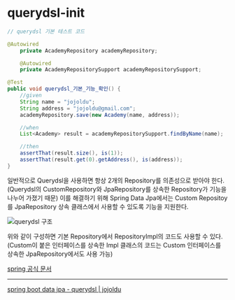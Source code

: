 # querydsl-init


```java
// querydsl 기본 테스트 코드 

@Autowired
    private AcademyRepository academyRepository;

    @Autowired
    private AcademyRepositorySupport academyRepositorySupport;

@Test
public void querydsl_기본_기능_확인() {
    //given
    String name = "jojoldu";
    String address = "jojoldu@gmail.com";
    academyRepository.save(new Academy(name, address));

    //when
    List<Academy> result = academyRepositorySupport.findByName(name);

    //then
    assertThat(result.size(), is(1));
    assertThat(result.get(0).getAddress(), is(address));
}
```

일반적으로 Querydsl을 사용하면 항상 2개의 Repository를 의존성으로 받아야 한다. (Querydsl의 CustomRepository와 JpaRepository를 상속한 Repository가 기능을 나누어 가졌기 때문)
이를 해결하기 위해 Spring Data Jpa에서는 Custom Repositoy를 JpaRepository 상속 클래스에서 사용할 수 있도록 기능을 지원한다.

![querydsl 구조](https://t1.daumcdn.net/cfile/tistory/99F407345F2ECF4510)

위와 같이 구성하면 기본 Repository에서 RepositoryImpl의 코드도 사용할 수 있다. (Custom이 붙은 인터페이스를 상속한 Impl 클래스의 코드는 Custom 인터페이스를 상속한 JpaRepository에서도 사용 가능)



[spring 공식 문서](https://docs.spring.io/spring-data/jpa/docs/2.1.3.RELEASE/reference/html/#repositories.custom-implementations)

---
[spring boot data jpa - querydsl | jojoldu](https://jojoldu.tistory.com/372)
